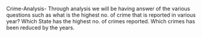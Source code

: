 Crime-Analysis-
Through analysis we will be having answer of the various questions such as 
what is the highest no. of crime that is reported in various year?
Which State has the highest no. of crimes reported.
Which crimes has been reduced by the years.

